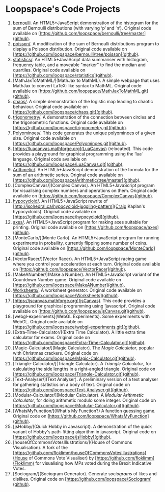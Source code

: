 # Loopspace's Code Projects #
1. [bernoulli](Bernoulli). An HTML5+JavaScript demonstration of the histogram for the sum of Bernoulli distributions (with varying ‘p‘ and ‘n‘). Original code available on [https://github.com/loopspace/bernoulli/tree/master](github).
1. [poisson/](Poisson). A modification of the sum of Bernoulli distributions program to display a Poisson distribution. Original code available on [https://github.com/loopspace/bernoulli/tree/poisson](github).
1. [statistics/](Statistics). An HTML5+JavaScript data summariser with histogram, frequency table, and a moveable "marker" to find the median and quartiles. Original code available on [https://github.com/loopspace/statistics](github).
1. [MathJaxToMathML/](MathJax to MathML). A simple webpage that uses MathJax to convert LaTeX-like syntax to MathML. Original code available on [https://github.com/loopspace/MathJaxToMathML.git](github).
1. [chaos/](Chaos). A simple demonstration of the logistic map leading to chaotic behaviour. Original code available on [https://github.com/loopspace/chaos.git](github).
1. [trigonometry/](Trigonometry). A demonstration of the connection between circles and the trigonometric functions. Original code available on [https://github.com/loopspace/trigonometry.git](github).
1. [Polyominoes/](Polyominoes). This code generates the unique polyominoes of a given size. Original code available on [https://github.com/loopspace/Polyominoes.git](github).
1. [https://luacanvas.mathforge.org](LuaCanvas) (relocated). This code provides a playground for graphical programming using the ‘lua‘ language. Original code available on [https://github.com/loopspace/LuaCanvas.git](github).
1. [Arithmetic/](Arithmetic). An HTML5+JavaScript demonstration of the formula for the sum of an arithmetic series. Original code available on [https://github.com/loopspace/Arithmetic/tree/master](github).
1. [ComplexCanvas/](Complex Canvas). An HTML5+JavaScript program for visualising complex numbers and operations on them. Original code available on [https://github.com/loopspace/ComplexCanvas](github).
1. [hypocycloid/](Hypocycloid). An HTML5+JavaScript rewrite of [http://isohedral.ca/hypocycloid-juggling-pattern](Craig Kaplan's hypocycloids). Original code available on [https://github.com/loopspace/hypocycloid](github).
1. [axes/](Axes). An HTML5+JavaScript program for making axes suitable for printing. Original code available on [https://github.com/loopspace/axes](github).
1. [MonteCarlo/](Monte Carlo). An HTML5+JavaScript program for running experiments in probaility, currently flipping some number of coins. Original code available on [https://github.com/loopspace/MonteCarlo](github).
1. [VectorRacer/](Vector Racer). An HTML5+JavaScript racing game where you control your acceleration at each turn. Original code available on [https://github.com/loopspace/VectorRacer](github).
1. [MakeANumber/](Make a Number). An HTML5+JavaScript variant of the Countdown Number game. Original code available on [https://github.com/loopspace/MakeANumber](github).
1. [Worksheets/](Worksheets). A worksheet generator. Original code available on [https://github.com/loopspace/Worksheets](github).
1. [https://jscanvas.mathforge.org](jsCanvas). This code provides a playground for graphical programming using ‘javascript‘. Original code available on [https://github.com/loopspace/jsCanvas.git](github).
1. [webgl-experiments](WebGL Experiments). Some experiments with WebGL. Original code available on [https://github.com/loopspace/webgl-experiments.git](github).
1. [Extra-Time-Calculator/](Extra Time Calculator). A little extra time calculator for exams. Original code on [https://github.com/loopspace/Extra-Time-Calculator.git](github).
1. [Magic-Calculator/](Magic Calculator). The *Magic Calculator*, popular with Christmas crackers. Original code on [https://github.com/loopspace/Magic-Calculator.git](github).
1. [Triangle-Calculator/](Triangle Calculator). A *Triangle Calculator*, for calculating the side lengths in a right-angled triangle. Original code on [https://github.com/loopspace/Triangle-Calculator.git](github).
1. [Text-Analyser/](Text Analyser). A preliminary version of a text analyser for gathering statistics on a body of text. Original code on [https://github.com/loopspace/Text-Analyser.git](github).
1. [Modular-Calculator/](Modular Calculator). A *Modular Arithmetic Calculator*, for doing arithmetic modulo some integer. Original code on [https://github.com/loopspace/Modular-Calculator.git](github).
1. [WhatsMyFunction/](What's My Function?) A function guessing game. Original code on [https://github.com/loopspace/WhatsMyFunction](github).
1. [jsHobby/](Quick Hobby in Javascript). A demonstration of the quick variant of Hobby's path-fitting algorithm in javascript. Original code on [https://github.com/loopspace/jsHobby](github).
1. [houseOfCommonsVotesIllustrations/](House of Commons Visualisation). A fork of the [https://github.com/floklimm/houseOfCommonsVotesIllustrations](House of Commons Vote Visualiser) by [https://github.com/floklimm](Floklimm) for visualising how MPs voted during the Brexit Indicative Votes.
1. [Sociogram/](Sociogram Generator). Generate *sociograms* of likes and dislikes. Original code on [https://github.com/loopspace/Sociogram](github).
